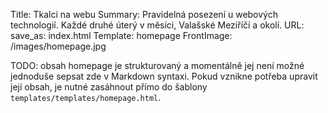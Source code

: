 Title: Tkalci na webu
Summary: Pravidelná posezení u webových technologií.  Každé druhé úterý v měsíci, Valašské Meziříčí a okolí. 
URL:
save_as: index.html
Template: homepage
FrontImage: /images/homepage.jpg

TODO: obsah homepage je strukturovaný a momentálně jej není možné jednoduše 
sepsat zde v Markdown syntaxi. Pokud vznikne potřeba upravit její obsah,
je nutné zasáhnout přímo do šablony `templates/templates/homepage.html`.
